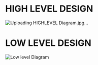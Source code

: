 # HIGH LEVEL DESIGN
![Uploading HIGHLEVEL Diagram.jpg…]()
# LOW LEVEL DESIGN
![Low level Diagram](https://user-images.githubusercontent.com/98869615/163225358-8a210626-4891-4bff-993c-f3373fc1774a.jpg)
